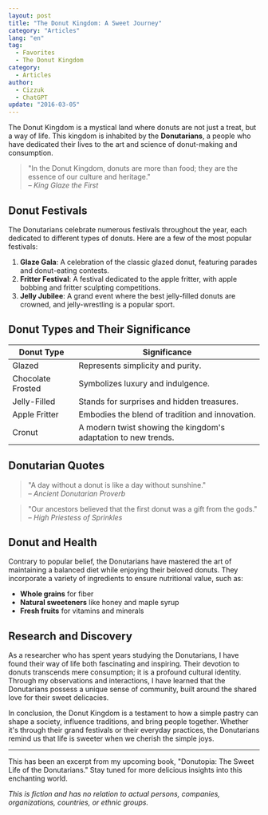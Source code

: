```yaml
---
layout: post
title: "The Donut Kingdom: A Sweet Journey"
category: "Articles"
lang: "en"
tag:
  - Favorites
  - The Donut Kingdom
category: 
  - Articles
author:
  - Cizzuk
  - ChatGPT
update: "2016-03-05"
---
```


The Donut Kingdom is a mystical land where donuts are not just a treat, but a way of life. This kingdom is inhabited by the **Donutarians**, a people who have dedicated their lives to the art and science of donut-making and consumption.

> "In the Donut Kingdom, donuts are more than food; they are the essence of our culture and heritage."  
> *– King Glaze the First*

## Donut Festivals

The Donutarians celebrate numerous festivals throughout the year, each dedicated to different types of donuts. Here are a few of the most popular festivals:

1. **Glaze Gala**: A celebration of the classic glazed donut, featuring parades and donut-eating contests.
2. **Fritter Festival**: A festival dedicated to the apple fritter, with apple bobbing and fritter sculpting competitions.
3. **Jelly Jubilee**: A grand event where the best jelly-filled donuts are crowned, and jelly-wrestling is a popular sport.

## Donut Types and Their Significance

| Donut Type        | Significance                                                  |
|-------------------|---------------------------------------------------------------|
| Glazed            | Represents simplicity and purity.                             |
| Chocolate Frosted | Symbolizes luxury and indulgence.                             |
| Jelly-Filled      | Stands for surprises and hidden treasures.                    |
| Apple Fritter     | Embodies the blend of tradition and innovation.               |
| Cronut            | A modern twist showing the kingdom's adaptation to new trends.|

## Donutarian Quotes

> "A day without a donut is like a day without sunshine."  
> *– Ancient Donutarian Proverb*

> "Our ancestors believed that the first donut was a gift from the gods."  
> *– High Priestess of Sprinkles*

## Donut and Health

Contrary to popular belief, the Donutarians have mastered the art of maintaining a balanced diet while enjoying their beloved donuts. They incorporate a variety of ingredients to ensure nutritional value, such as:

- **Whole grains** for fiber
- **Natural sweeteners** like honey and maple syrup
- **Fresh fruits** for vitamins and minerals

## Research and Discovery

As a researcher who has spent years studying the Donutarians, I have found their way of life both fascinating and inspiring. Their devotion to donuts transcends mere consumption; it is a profound cultural identity. Through my observations and interactions, I have learned that the Donutarians possess a unique sense of community, built around the shared love for their sweet delicacies.

In conclusion, the Donut Kingdom is a testament to how a simple pastry can shape a society, influence traditions, and bring people together. Whether it's through their grand festivals or their everyday practices, the Donutarians remind us that life is sweeter when we cherish the simple joys.

---

This has been an excerpt from my upcoming book, "Donutopia: The Sweet Life of the Donutarians." Stay tuned for more delicious insights into this enchanting world.

<i>This is fiction and has no relation to actual persons, companies, organizations, countries, or ethnic groups.</i>
